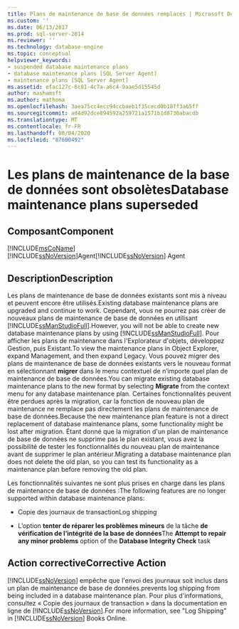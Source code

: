 ```yaml
---
title: Plans de maintenance de base de données remplacés | Microsoft Docs
ms.custom: ''
ms.date: 06/13/2017
ms.prod: sql-server-2014
ms.reviewer: ''
ms.technology: database-engine
ms.topic: conceptual
helpviewer_keywords:
- suspended database maintenance plans
- database maintenance plans [SQL Server Agent]
- maintenance plans [SQL Server Agent]
ms.assetid: efac127c-6c81-4c7a-a6c4-9aae5d15545d
author: mashamsft
ms.author: mathoma
ms.openlocfilehash: 3aea75cc4ecc94ccbaeb1f35cecd0b18ff3a65ff
ms.sourcegitcommit: ad4d92dce894592a259721a1571b1d8736abacdb
ms.translationtype: MT
ms.contentlocale: fr-FR
ms.lasthandoff: 08/04/2020
ms.locfileid: "87600492"
---
```

# <a name="database-maintenance-plans-superseded"></a><span data-ttu-id="b575b-102">Les plans de maintenance de la base de données sont obsolètes</span><span class="sxs-lookup"><span data-stu-id="b575b-102">Database maintenance plans superseded</span></span>
    
## <a name="component"></a><span data-ttu-id="b575b-103">Composant</span><span class="sxs-lookup"><span data-stu-id="b575b-103">Component</span></span>  
 [!INCLUDE[msCoName](../../includes/msconame-md.md)]<span data-ttu-id="b575b-104">[!INCLUDE[ssNoVersion](../../includes/ssnoversion-md.md)]Agent</span><span class="sxs-lookup"><span data-stu-id="b575b-104">[!INCLUDE[ssNoVersion](../../includes/ssnoversion-md.md)] Agent</span></span>  
  
## <a name="description"></a><span data-ttu-id="b575b-105">Description</span><span class="sxs-lookup"><span data-stu-id="b575b-105">Description</span></span>  
 <span data-ttu-id="b575b-106">Les plans de maintenance de base de données existants sont mis à niveau et peuvent encore être utilisés.</span><span class="sxs-lookup"><span data-stu-id="b575b-106">Existing database maintenance plans are upgraded and continue to work.</span></span> <span data-ttu-id="b575b-107">Cependant, vous ne pourrez pas créer de nouveaux plans de maintenance de base de données en utilisant [!INCLUDE[ssManStudioFull](../../includes/ssmanstudiofull-md.md)].</span><span class="sxs-lookup"><span data-stu-id="b575b-107">However, you will not be able to create new database maintenance plans by using [!INCLUDE[ssManStudioFull](../../includes/ssmanstudiofull-md.md)].</span></span> <span data-ttu-id="b575b-108">Pour afficher les plans de maintenance dans l'Explorateur d'objets, développez Gestion, puis Existant.</span><span class="sxs-lookup"><span data-stu-id="b575b-108">To view the maintenance plans in Object Explorer, expand Management, and then expand Legacy.</span></span> <span data-ttu-id="b575b-109">Vous pouvez migrer des plans de maintenance de base de données existants vers le nouveau format en sélectionnant **migrer** dans le menu contextuel de n’importe quel plan de maintenance de base de données.</span><span class="sxs-lookup"><span data-stu-id="b575b-109">You can migrate existing database maintenance plans to the new format by selecting **Migrate** from the context menu for any database maintenance plan.</span></span> <span data-ttu-id="b575b-110">Certaines fonctionnalités peuvent être perdues après la migration, car la fonction de nouveau plan de maintenance ne remplace pas directement les plans de maintenance de base de données.</span><span class="sxs-lookup"><span data-stu-id="b575b-110">Because the new maintenance plan feature is not a direct replacement of database maintenance plans, some functionality might be lost after migration.</span></span> <span data-ttu-id="b575b-111">Étant donné que la migration d'un plan de maintenance de base de données ne supprime pas le plan existant, vous avez la possibilité de tester les fonctionnalités du nouveau plan de maintenance avant de supprimer le plan antérieur.</span><span class="sxs-lookup"><span data-stu-id="b575b-111">Migrating a database maintenance plan does not delete the old plan, so you can test its functionality as a maintenance plan before removing the old plan.</span></span>  
  
 <span data-ttu-id="b575b-112">Les fonctionnalités suivantes ne sont plus prises en charge dans les plans de maintenance de base de données :</span><span class="sxs-lookup"><span data-stu-id="b575b-112">The following features are no longer supported within database maintenance plans:</span></span>  
  
-   <span data-ttu-id="b575b-113">Copie des journaux de transaction</span><span class="sxs-lookup"><span data-stu-id="b575b-113">Log shipping</span></span>  
  
-   <span data-ttu-id="b575b-114">L’option **tenter de réparer les problèmes mineurs** de la tâche **de vérification de l’intégrité de la base de données**</span><span class="sxs-lookup"><span data-stu-id="b575b-114">The **Attempt to repair any minor problems** option of the **Database Integrity Check** task</span></span>  
  
## <a name="corrective-action"></a><span data-ttu-id="b575b-115">Action corrective</span><span class="sxs-lookup"><span data-stu-id="b575b-115">Corrective Action</span></span>  
 [!INCLUDE[ssNoVersion](../../includes/ssnoversion-md.md)] <span data-ttu-id="b575b-116">empêche que l'envoi des journaux soit inclus dans un plan de maintenance de base de données.</span><span class="sxs-lookup"><span data-stu-id="b575b-116">prevents log shipping from being included in a database maintenance plan.</span></span> <span data-ttu-id="b575b-117">Pour plus d'informations, consultez « Copie des journaux de transaction » dans la documentation en ligne de [!INCLUDE[ssNoVersion](../../includes/ssnoversion-md.md)].</span><span class="sxs-lookup"><span data-stu-id="b575b-117">For more information, see "Log Shipping" in [!INCLUDE[ssNoVersion](../../includes/ssnoversion-md.md)] Books Online.</span></span>  
  
  
